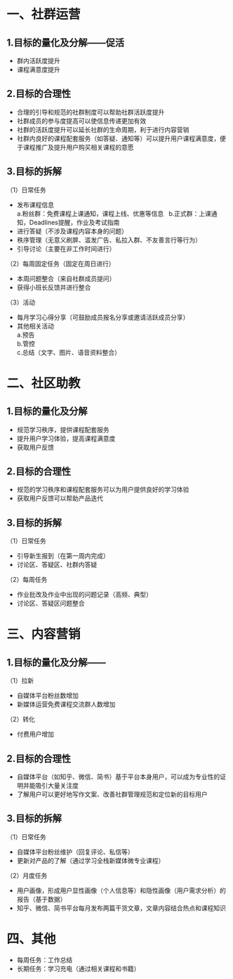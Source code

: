 一、社群运营
=

1.目标的量化及分解——促活
-

* 群内活跃度提升
* 课程满意度提升

2.目标的合理性
-

* 合理的引导和规范的社群制度可以帮助社群活跃度提升 
* 社群成员的参与度提高可以使信息传递更加有效  
* 社群的活跃度提升可以延长社群的生命周期，利于进行内容营销  
* 社群内良好的课程配套服务（如答疑、通知等）可以提升用户课程满意度，便于课程推广及提升用户购买相关课程的意愿

3.目标的拆解
-

（1）日常任务    
* 发布课程信息  
a.粉丝群：免费课程上课通知，课程上线、优惠等信息  
b.正式群：上课通知，Deadlines提醒，作业及考试指南
* 进行答疑（不涉及课程内容本身的问题）  
* 秩序管理（无意义刷屏、滥发广告、私拉入群、不友善言行等行为）    
* 引导讨论（主要在非工作时间进行）

（2）每周固定任务（固定在周日进行）  
* 本周问题整合（来自社群成员提问）    
* 获得小班长反馈并进行整合

（3）活动   
* 每月学习心得分享（可鼓励成员报名分享或邀请活跃成员分享）  
* 其他相关活动  
a.预告  
b.管控  
c.总结（文字、图片、语音资料整合）

二、社区助教
=

1.目标的量化及分解
-

* 规范学习秩序，提供课程配套服务  
* 提升用户学习体验，提高课程满意度  
* 获取用户反馈

2.目标的合理性
-

* 规范的学习秩序和课程配套服务可以为用户提供良好的学习体验  
* 获取用户反馈可以帮助产品迭代

3.目标的拆解
-

（1）日常任务  
* 引导新生报到（在第一周内完成）  
* 讨论区、答疑区、社群内答疑

（2）每周任务  
* 作业批改及作业中出现的问题记录（高频、典型）    
* 讨论区、答疑区问题整合

三、内容营销
=

1.目标的量化及分解——
-

（1）拉新  
* 自媒体平台粉丝数增加  
* 新媒体运营免费课程交流群人数增加

（2）转化  
* 付费用户增加

2.目标的合理性
-

* 自媒体平台（如知乎、微信、简书）基于平台本身用户，可以成为专业性的证明并能吸引大量关注度  
* 了解用户可以更好地写作文案、改善社群管理规范和定位新的目标用户  

3.目标的拆解
-

（1）日常任务  
* 自媒体平台粉丝维护（回复评论、私信等）  
* 更新对产品的了解（通过学习全栈新媒体微专业课程）  

（2）月度任务  
* 用户画像，形成用户显性画像（个人信息等）和隐性画像（用户需求分析）的报告（基于数据）  
* 知乎、微信、简书平台每月发布两篇干货文章，文章内容结合热点和课程知识

四、其他
=

* 每周任务：工作总结  
* 长期任务：学习充电（通过相关课程和书籍）
